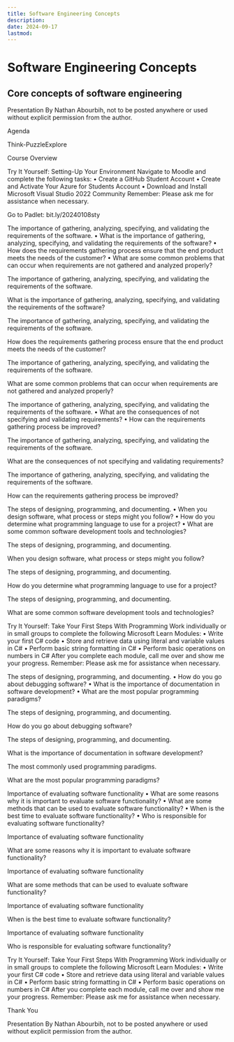 ```yaml
---
title: Software Engineering Concepts
description:
date: 2024-09-17
lastmod:
---
```


# Software Engineering Concepts

## Core concepts of software engineering

Presentation By Nathan Abourbih, not to be posted anywhere or used without explicit permission from the author.

Agenda

Think-PuzzleExplore

Course Overview

Try It Yourself:
Setting-Up Your Environment
Navigate to Moodle and complete the following tasks:
• Create a GitHub Student Account
• Create and Activate Your Azure for Students
Account
• Download and Install Microsoft Visual Studio 2022
Community
Remember: Please ask me for assistance when
necessary.

Go to Padlet:
bit.ly/20240108sty

The importance of gathering, analyzing, specifying, and validating the
requirements of the software.
• What is the importance of gathering, analyzing,
specifying, and validating the requirements of the
software?
• How does the requirements gathering process ensure
that the end product meets the needs of the customer?
• What are some common problems that can occur when
requirements are not gathered and analyzed properly?

The importance of gathering, analyzing, specifying, and validating the
requirements of the software.

What is the importance of gathering,
analyzing, specifying, and validating the
requirements of the software?

The importance of gathering, analyzing, specifying, and validating the
requirements of the software.

How does the requirements gathering
process ensure that the end product
meets the needs of the customer?

The importance of gathering, analyzing, specifying, and validating the
requirements of the software.

What are some common problems that
can occur when requirements are not
gathered and analyzed properly?

The importance of gathering, analyzing, specifying, and validating the
requirements of the software.
• What are the consequences of not specifying and
validating requirements?
• How can the requirements gathering process be
improved?

The importance of gathering, analyzing, specifying, and validating the
requirements of the software.

What are the consequences of not
specifying and validating requirements?

The importance of gathering, analyzing, specifying, and validating the
requirements of the software.

How can the requirements gathering
process be improved?

The steps of designing, programming, and documenting.
• When you design software, what process or steps
might you follow?
• How do you determine what programming language
to use for a project?
• What are some common software development
tools and technologies?

The steps of designing, programming, and documenting.

When you design software, what
process or steps might you follow?

The steps of designing, programming, and documenting.

How do you determine what
programming language to use for a
project?

The steps of designing, programming, and documenting.

What are some common software
development tools and technologies?

Try It Yourself:
Take Your First Steps With Programming
Work individually or in small groups to complete the following Microsoft
Learn Modules:
• Write your first C# code
• Store and retrieve data using literal and variable values in C#
• Perform basic string formatting in C#
• Perform basic operations on numbers in C#
After you complete each module, call me over and show me your progress.
Remember: Please ask me for assistance when necessary.

The steps of designing, programming, and documenting.
• How do you go about debugging software?
• What is the importance of documentation in
software development?
• What are the most popular programming
paradigms?

The steps of designing, programming, and documenting.

How do you go about debugging
software?

The steps of designing, programming, and documenting.

What is the importance of
documentation in software
development?

The most commonly used programming paradigms.

What are the most popular
programming paradigms?

Importance of evaluating software functionality
• What are some reasons why it is important to evaluate
software functionality?
• What are some methods that can be used to evaluate
software functionality?
• When is the best time to evaluate software
functionality?
• Who is responsible for evaluating software
functionality?

Importance of evaluating software functionality

What are some reasons why it is
important to evaluate software
functionality?

Importance of evaluating software functionality

What are some methods that can be
used to evaluate software functionality?

Importance of evaluating software functionality

When is the best time to evaluate
software functionality?

Importance of evaluating software functionality

Who is responsible for evaluating
software functionality?

Try It Yourself:
Take Your First Steps With Programming
Work individually or in small groups to complete the following Microsoft
Learn Modules:
• Write your first C# code
• Store and retrieve data using literal and variable values in C#
• Perform basic string formatting in C#
• Perform basic operations on numbers in C#
After you complete each module, call me over and show me your progress.
Remember: Please ask me for assistance when necessary.

Thank You

Presentation By Nathan Abourbih, not to be posted anywhere or used without explicit permission from the author.


